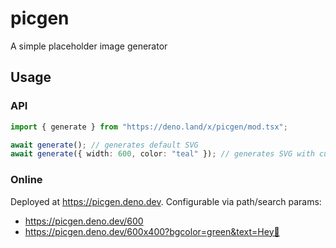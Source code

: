 # picgen

A simple placeholder image generator

## Usage

### API

```ts
import { generate } from "https://deno.land/x/picgen/mod.tsx";

await generate(); // generates default SVG
await generate({ width: 600, color: "teal" }); // generates SVG with custom parameters
```

### Online

Deployed at https://picgen.deno.dev. Configurable via path/search params:

- https://picgen.deno.dev/600
- https://picgen.deno.dev/600x400?bgcolor=green&text=Hey👋

